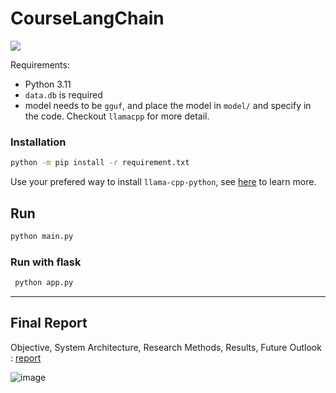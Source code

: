 # CourseLangChain

[![](https://dcbadge.vercel.app/api/server/n8w5qE4xyA)](https://discord.gg/n8w5qE4xyA)

Requirements:
- Python 3.11
- `data.db` is required
- model needs to be `gguf`, and place the model in `model/` and specify in the code. Checkout `llamacpp` for more detail.


### Installation
```sh
python -m pip install -r requirement.txt
```
Use your prefered way to install `llama-cpp-python`, see [here](https://github.com/abetlen/llama-cpp-python) to learn more.

## Run
```sh
python main.py
```

### Run with flask
```sh
 python app.py
 ```

***
## Final Report
Objective, System Architecture, Research Methods, Results, Future Outlook : 
[report](https://docs.google.com/document/d/1CkelC_x8B_QnVHEiIZisG1d8BJwXoYg02lqaqgbQlFY/edit?usp=sharing) 


![image](https://github.com/NCCUCourseScheduling/CourseLangChain/assets/74034659/ac8269dc-1765-48f6-a1bd-fcd8fc09a383)

